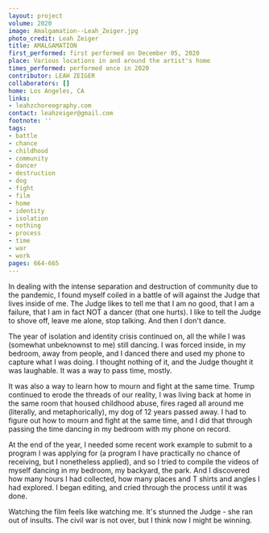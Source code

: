 ```yaml
---
layout: project
volume: 2020
image: Amalgamation--Leah_Zeiger.jpg
photo_credit: Leah Zeiger
title: AMALGAMATION
first_performed: first performed on December 05, 2020
place: Various locations in and around the artist's home
times_performed: performed once in 2020
contributor: LEAH ZEIGER
collaborators: []
home: Los Angeles, CA
links:
- leahzchoreography.com
contact: leahzeiger@gmail.com
footnote: ''
tags:
- battle
- chance
- childhood
- community
- dancer
- destruction
- dog
- fight
- film
- home
- identity
- isolation
- nothing
- process
- time
- war
- work
pages: 664-665
---
```



In dealing with the intense separation and destruction of community due to the pandemic, I found myself coiled in a battle of will against the Judge that lives inside of me. The Judge likes to tell me that I am no good, that I am a failure, that I am in fact NOT a dancer (that one hurts). I like to tell the Judge to shove off, leave me alone, stop talking. And then I don't dance.

The year of isolation and identity crisis continued on, all the while I was (somewhat unbeknownst to me) still dancing. I was forced inside, in my bedroom, away from people, and I danced there and used my phone to capture what I was doing. I thought nothing of it, and the Judge thought it was laughable. It was a way to pass time, mostly.

It was also a way to learn how to mourn and fight at the same time. Trump continued to erode the threads of our reality, I was living back at home in the same room that housed childhood abuse, fires raged all around me (literally, and metaphorically), my dog of 12 years passed away. I had to figure out how to mourn and fight at the same time, and I did that through passing the time dancing in my bedroom with my phone on record.

At the end of the year, I needed some recent work example to submit to a program I was applying for (a program I have practically no chance of receiving, but I nonetheless applied), and so I tried to compile the videos of myself dancing in my bedroom, my backyard, the park. And I discovered how many hours I had collected, how many places and T shirts and angles I had explored. I began editing, and cried through the process until it was done.

Watching the film feels like watching me. It's stunned the Judge - she ran out of insults. The civil war is not over, but I think now I might be winning.
